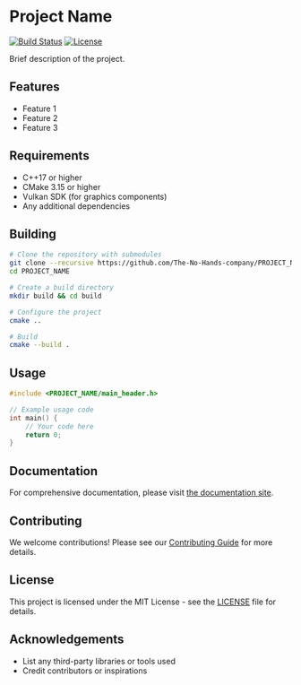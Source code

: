 # Project Name

[![Build Status](https://github.com/The-No-Hands-company/PROJECT_NAME/actions/workflows/build.yml/badge.svg)](https://github.com/The-No-Hands-company/PROJECT_NAME/actions/workflows/build.yml)
[![License](https://img.shields.io/badge/License-MIT-blue.svg)](LICENSE)

Brief description of the project.

## Features

- Feature 1
- Feature 2
- Feature 3

## Requirements

- C++17 or higher
- CMake 3.15 or higher
- Vulkan SDK (for graphics components)
- Any additional dependencies

## Building

```bash
# Clone the repository with submodules
git clone --recursive https://github.com/The-No-Hands-company/PROJECT_NAME.git
cd PROJECT_NAME

# Create a build directory
mkdir build && cd build

# Configure the project
cmake ..

# Build
cmake --build .
```

## Usage

```cpp
#include <PROJECT_NAME/main_header.h>

// Example usage code
int main() {
    // Your code here
    return 0;
}
```

## Documentation

For comprehensive documentation, please visit [the documentation site](https://docs.nohandscompany.com/PROJECT_NAME).

## Contributing

We welcome contributions! Please see our [Contributing Guide](CONTRIBUTING.md) for more details.

## License

This project is licensed under the MIT License - see the [LICENSE](LICENSE) file for details.

## Acknowledgements

- List any third-party libraries or tools used
- Credit contributors or inspirations 